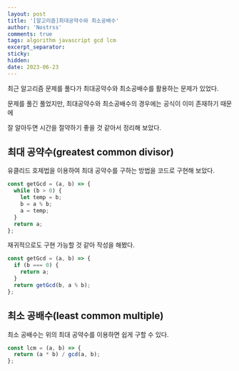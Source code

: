 ```yaml
---
layout: post
title: '[알고리즘]최대공약수와 최소공배수'
author: 'Nostrss'
comments: true
tags: algorithm javascript gcd lcm
excerpt_separator:
sticky:
hidden:
date: 2023-06-23
---
```


최근 알고리즘 문제를 풀다가 최대공약수와 최소공배수를 활용하는 문제가 있었다.

문제를 풀긴 풀었지만, 최대공약수와 최소공배수의 경우에는 공식이 이미 존재하기 때문에

잘 알아두면 시간을 절약하기 좋을 것 같아서 정리해 보았다.

## 최대 공약수(greatest common divisor)

유클리드 호제법을 이용하여 최대 공약수를 구하는 방법을 코드로 구현해 보았다.

```javascript
const getGcd = (a, b) => {
  while (b > 0) {
    let temp = b;
    b = a % b;
    a = temp;
  }
  return a;
};
```

재귀적으로도 구현 가능할 것 같아 작성을 해봤다.

```javascript
const getGcd = (a, b) => {
  if (b === 0) {
    return a;
  }
  return getGcd(b, a % b);
};
```

## 최소 공배수(least common multiple)

최소 공배수는 위의 최대 공약수를 이용하면 쉽게 구할 수 있다.

```javascript
const lcm = (a, b) => {
  return (a * b) / gcd(a, b);
};
```
